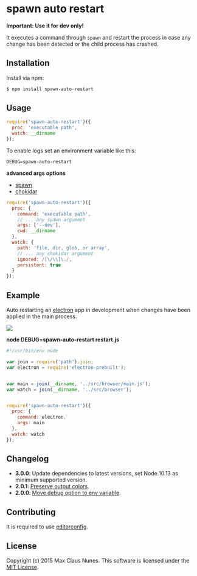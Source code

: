 # spawn auto restart

**Important: Use it for dev only!**

It executes a command through `spawn` and restart the process in case any change has been detected or the child process has crashed.

## Installation

Install via npm:

```bash
$ npm install spawn-auto-restart
```

## Usage

```js
require('spawn-auto-restart')({
  proc: 'executable path',
  watch: __dirname
});
```

To enable logs set an environment variable like this:

```shell
DEBUG=spawn-auto-restart
```

**advanced args options**

* [spawn](https://nodejs.org/api/child_process.html#child_process_child_process_spawn_command_args_options)
* [chokidar](https://github.com/paulmillr/chokidar)

```js
require('spawn-auto-restart')({
  proc: {
    command: 'executable path',
    // ... any spawn argument
    args: ['--dev'],
    cwd: __dirname
  },
  watch: {
    path: 'file, dir, glob, or array',
    // ... any chokidar argument
    ignored: /[\/\\]\./,
    persistent: true
  }
});
```

## Example

Auto restarting an [electron](https://github.com/atom/electron) app in development when changes have been applied in the main process.

![](https://www.dropbox.com/s/gxird1lr72tq56s/spawn-auto-restart.gif?raw=1)

**node DEBUG=spawn-auto-restart restart.js**
```js
#!/usr/bin/env node

var join = require('path').join;
var electron = require('electron-prebuilt');


var main = join(__dirname, '../src/browser/main.js');
var watch = join(__dirname, '../src/browser');


require('spawn-auto-restart')({
  proc: {
    command: electron,
    args: main
  },
  watch: watch
});
```


## Changelog

* **3.0.0**: Update dependencies to latest versions, set Node 10.13 as minimum supported version.
* **2.0.1**: [Preserve output colors](https://github.com/sqlectron/spawn-auto-restart/commit/1dbdcdaab3a9b64c47c2f2e0e4fae3cb2327de31).
* **2.0.0**: [Move debug option to env variable](https://github.com/maxcnunes/spawn-auto-restart/commit/e8d85d7681d64ec9d8b1e5cefff25857208c070a).


## Contributing

It is required to use [editorconfig](http://editorconfig.org/).

## License

Copyright (c) 2015 Max Claus Nunes. This software is licensed under the [MIT License](http://raw.github.com/maxcnunes/spawn-auto-restart/master/LICENSE).
